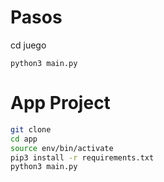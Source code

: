# Pasos

cd juego
```
python3 main.py
```

# App Project
```sh
git clone
cd app
source env/bin/activate
pip3 install -r requirements.txt
python3 main.py
```
